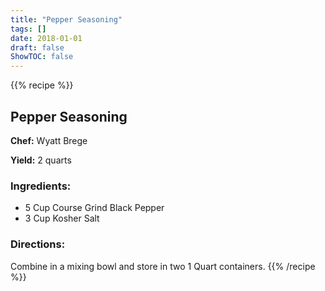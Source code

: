 ```yaml
---
title: "Pepper Seasoning"
tags: []
date: 2018-01-01
draft: false
ShowTOC: false
---
```


{{% recipe %}}

## Pepper Seasoning

**Chef:** Wyatt Brege

**Yield:** 2 quarts


### Ingredients:

-   5 Cup Course Grind Black Pepper
-   3 Cup Kosher Salt

### Directions: 

Combine in a mixing bowl and store in two 1 Quart containers.
{{% /recipe %}}
